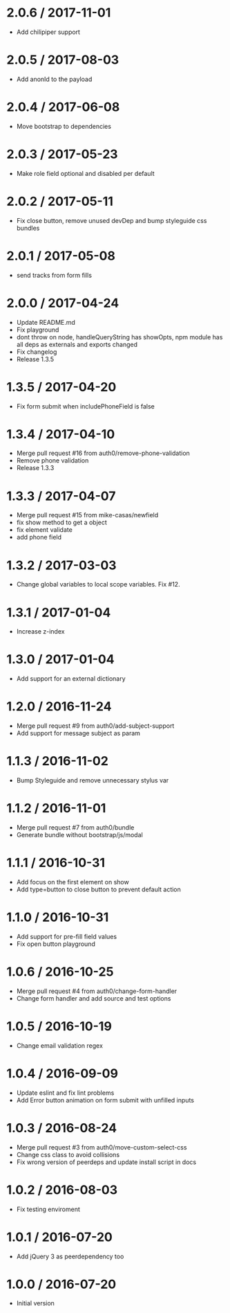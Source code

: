 
2.0.6 / 2017-11-01
==================

  * Add chilipiper support

2.0.5 / 2017-08-03
==================

  * Add anonId to the payload

2.0.4 / 2017-06-08
==================

  * Move bootstrap to dependencies

2.0.3 / 2017-05-23
==================

  * Make role field optional and disabled per default

2.0.2 / 2017-05-11
==================

  * Fix close button, remove unused devDep and bump styleguide css bundles

2.0.1 / 2017-05-08
==================

  * send tracks from form fills

2.0.0 / 2017-04-24
==================

  * Update README.md
  * Fix playground
  * dont throw on node, handleQueryString has showOpts, npm module has all deps as externals and exports changed
  * Fix changelog
  * Release 1.3.5

1.3.5 / 2017-04-20
==================

  * Fix form submit when includePhoneField is false

1.3.4 / 2017-04-10
==================

  * Merge pull request #16 from auth0/remove-phone-validation
  * Remove phone validation
  * Release 1.3.3

1.3.3 / 2017-04-07
==================

  * Merge pull request #15 from mike-casas/newfield
  * fix show method to get a object
  * fix element validate
  * add phone field

1.3.2 / 2017-03-03
==================

  * Change global variables to local scope variables. Fix #12.

1.3.1 / 2017-01-04
==================

  * Increase z-index

1.3.0 / 2017-01-04
==================

  * Add support for an external dictionary

1.2.0 / 2016-11-24
==================

  * Merge pull request #9 from auth0/add-subject-support
  * Add support for message subject as param

1.1.3 / 2016-11-02
==================

  * Bump Styleguide and remove unnecessary stylus var

1.1.2 / 2016-11-01
==================

  * Merge pull request #7 from auth0/bundle
  * Generate bundle without bootstrap/js/modal

1.1.1 / 2016-10-31
==================

  * Add focus on the first element on show
  * Add type=button to close button to prevent default action

1.1.0 / 2016-10-31
==================

  * Add support for pre-fill field values
  * Fix open button playground

1.0.6 / 2016-10-25
==================

  * Merge pull request #4 from auth0/change-form-handler
  * Change form handler and add source and test options

1.0.5 / 2016-10-19
==================

  * Change email validation regex

1.0.4 / 2016-09-09
==================

  * Update eslint and fix lint problems
  * Add Error button animation on form submit with unfilled inputs

1.0.3 / 2016-08-24
==================

  * Merge pull request #3 from auth0/move-custom-select-css
  * Change css class to avoid collisions
  * Fix wrong version of peerdeps and update install script in docs

1.0.2 / 2016-08-03
==================

  * Fix testing enviroment

1.0.1 / 2016-07-20
==================

  * Add jQuery 3 as peerdependency too

1.0.0 / 2016-07-20
===================

  * Initial version
